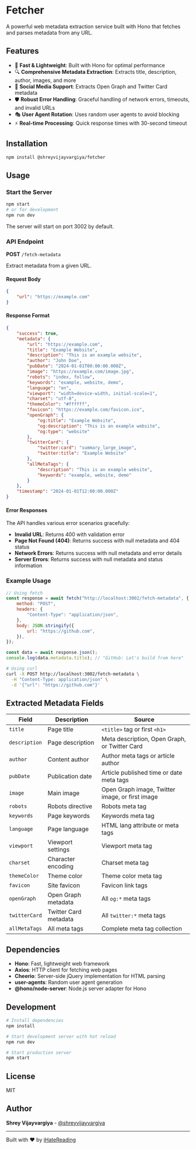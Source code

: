 # Fetcher

A powerful web metadata extraction service built with Hono that fetches and parses metadata from any URL.

## Features

- 🚀 **Fast & Lightweight**: Built with Hono for optimal performance
- 🔍 **Comprehensive Metadata Extraction**: Extracts title, description, author, images, and more
- 📱 **Social Media Support**: Extracts Open Graph and Twitter Card metadata
- 🛡️ **Robust Error Handling**: Graceful handling of network errors, timeouts, and invalid URLs
- 🎭 **User Agent Rotation**: Uses random user agents to avoid blocking
- ⚡ **Real-time Processing**: Quick response times with 30-second timeout

## Installation

```bash
npm install @shreyvijayvargiya/fetcher
```

## Usage

### Start the Server

```bash
npm start
# or for development
npm run dev
```

The server will start on port 3002 by default.

### API Endpoint

**POST** `/fetch-metadata`

Extract metadata from a given URL.

#### Request Body

```json
{
	"url": "https://example.com"
}
```

#### Response Format

```json
{
	"success": true,
	"metadata": {
		"url": "https://example.com",
		"title": "Example Website",
		"description": "This is an example website",
		"author": "John Doe",
		"pubDate": "2024-01-01T00:00:00.000Z",
		"image": "https://example.com/image.jpg",
		"robots": "index, follow",
		"keywords": "example, website, demo",
		"language": "en",
		"viewport": "width=device-width, initial-scale=1",
		"charset": "utf-8",
		"themeColor": "#ffffff",
		"favicon": "https://example.com/favicon.ico",
		"openGraph": {
			"og:title": "Example Website",
			"og:description": "This is an example website",
			"og:type": "website"
		},
		"twitterCard": {
			"twitter:card": "summary_large_image",
			"twitter:title": "Example Website"
		},
		"allMetaTags": {
			"description": "This is an example website",
			"keywords": "example, website, demo"
		}
	},
	"timestamp": "2024-01-01T12:00:00.000Z"
}
```

#### Error Responses

The API handles various error scenarios gracefully:

- **Invalid URL**: Returns 400 with validation error
- **Page Not Found (404)**: Returns success with null metadata and 404 status
- **Network Errors**: Returns success with null metadata and error details
- **Server Errors**: Returns success with null metadata and status information

### Example Usage

```javascript
// Using fetch
const response = await fetch("http://localhost:3002/fetch-metadata", {
	method: "POST",
	headers: {
		"Content-Type": "application/json",
	},
	body: JSON.stringify({
		url: "https://github.com",
	}),
});

const data = await response.json();
console.log(data.metadata.title); // "GitHub: Let's build from here"
```

```bash
# Using curl
curl -X POST http://localhost:3002/fetch-metadata \
  -H "Content-Type: application/json" \
  -d '{"url": "https://github.com"}'
```

## Extracted Metadata Fields

| Field         | Description           | Source                                          |
| ------------- | --------------------- | ----------------------------------------------- |
| `title`       | Page title            | `<title>` tag or first `<h1>`                   |
| `description` | Page description      | Meta description, Open Graph, or Twitter Card   |
| `author`      | Content author        | Author meta tags or article author              |
| `pubDate`     | Publication date      | Article published time or date meta tags        |
| `image`       | Main image            | Open Graph image, Twitter image, or first image |
| `robots`      | Robots directive      | Robots meta tag                                 |
| `keywords`    | Page keywords         | Keywords meta tag                               |
| `language`    | Page language         | HTML lang attribute or meta tags                |
| `viewport`    | Viewport settings     | Viewport meta tag                               |
| `charset`     | Character encoding    | Charset meta tag                                |
| `themeColor`  | Theme color           | Theme color meta tag                            |
| `favicon`     | Site favicon          | Favicon link tags                               |
| `openGraph`   | Open Graph metadata   | All `og:*` meta tags                            |
| `twitterCard` | Twitter Card metadata | All `twitter:*` meta tags                       |
| `allMetaTags` | All meta tags         | Complete meta tag collection                    |

## Dependencies

- **Hono**: Fast, lightweight web framework
- **Axios**: HTTP client for fetching web pages
- **Cheerio**: Server-side jQuery implementation for HTML parsing
- **user-agents**: Random user agent generation
- **@hono/node-server**: Node.js server adapter for Hono

## Development

```bash
# Install dependencies
npm install

# Start development server with hot reload
npm run dev

# Start production server
npm start
```

## License

MIT

## Author

**Shrey Vijayvargiya** - [@shreyvijayvargiya](https://github.com/shreyvijayvargiya)

---

Built with ❤️ by [iHateReading](https://github.com/iHateReading)
